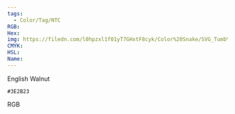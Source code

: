 ```yaml
---
tags:
  - Color/Tag/NTC
RGB:
Hex:
img: https://filedn.com/l0hpzxl1f01yT7GHxtF8cyk/Color%20Snake/SVG_Tumb%20Mass%20No%20Name/3E2B23.svg
CMYK:
HSL:
Name:
---
```

English Walnut
```palette
#3E2B23
```
RGB
